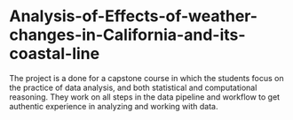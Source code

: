 # Analysis-of-Effects-of-weather-changes-in-California-and-its-coastal-line
The project is a done for  a capstone course in which the students focus on the practice of data analysis, and both statistical and computational reasoning. They work on all steps in the data pipeline and workflow to get authentic experience in analyzing and working with data.

